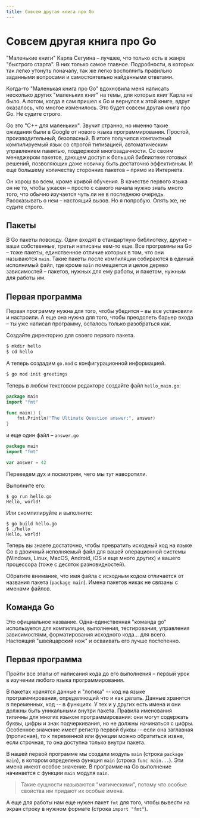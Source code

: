 ```yaml
---
title: Совсем другая книга про Go
---
```


# Совсем другая книга про Go

"Маленькие книги" Карла Сегуина – лучшее, что только есть в жанре "быстрого старта". В них только самое главное. Подробности, в которых так легко утонуть поначалу, так же легко восполнить правильно заданными вопросами и самостоятельно найденными ответами. 

Когда-то "Маленькая книга про Go" вдохновила меня написать несколько других "маленьких книг" на темы, для которых книг Карла не было. А потом, когда я сам пришел к Go и вернулся к этой книге, вдруг оказалось, что многое изменилось. Это будет совсем другая книга про Go. Не судите строго.

Go это "C++ для маленьких". Звучит странно, но именно такие ожидания были в Google от нового языка программирования. Простой, производительный, безопасный. В итоге получился компактный компилируемый язык со строгой типизацией, автоматическим управлением памятью, поддержкой многозадачности. Со своим менеджером пакетов, дающем доступ к большой библиотеке готовых решений, позволяющих даже новичку быть достаточно эффективным. И еще большему количеству сторонних пакетов – прямо из Интернета.

Он хорош во всем, кроме кривой обучения. В качестве первого языка он не то, чтобы ужасен – просто с самого начала нужно знать много того, что обычно изучается чуть ли не в последнюю очередь. Рассказывать о нем – настоящий вызов. Но я попробую. Опять же, не судите строго.

## Пакеты

В Go пакеты повсюду. Одни входят в стандартную библиотеку, другие – ваши собственные, третьи написаны кем-то еще. Все программы на Go – тоже пакеты, единственное отличие которых в том, что они называются `main`. Такие пакеты после компиляции собираются в единый исполнимый файл, где кроме `main` помещается и целое дерево зависимостей – пакетов, нужных для ему работы, и пакетом, нужным для работы им. 

## Первая программа

Первая программу нужна для того, чтобы убедится – вы все установили и настроили. А еще она нужна для того, чтобы преодолеть барьер входа – ты уже написал программу, осталось только разобраться как.



Создайте директорию для своего первого пакета.

~~~bash
$ mkdir hello
$ cd hello
~~~

А теперь создадим `go.mod` с конфигурационной информацией.

~~~bash
$ go mod init greetings
~~~

Теперь в любом текстовом редакторе создайте файл `hello_main.go`:

~~~go
package main
import "fmt"

func main() {
	fmt.Println("The Ultimate Question answer:", answer)
}
~~~

и еще один файл – `answer.go`

~~~go
package main
import "fmt"

var answer = 42
~~~

Переведем дух и посмотрим, чего мы тут наворотили.







Выполните его:

~~~
$ go run hello.go
Hello, world!
~~~

Или скомпилируйте и выполните:

~~~
$ go build hello.go
$ ./hello
Hello, world!
~~~

Теперь вы знаете достаточно, чтобы превратить исходный код на языке Go в двоичный исполняемый файл для вашей операционной системы (Windows, Linux, MacOS, Android, iOS и еще много других) и вашего процессора (тоже с десяток разновидностей). 

Обратите внимание, что имя файла с исходным кодом отличается от названия пакета (`package main`). Имена пакетов никак не связаны с именами файлов. 

## Команда Go

Это официальное название. Одна-единственная "команда go" используется для компиляции, выполнения, тестирования, управления зависимостями, форматирования исходного кода… для всего.  Настоящий "швейцарский нож" и осваивать его лучше постепенно.

## Первая программа

Пройти все этапы от написания кода до его выполнения – первый урок в изучении любого языка программирования.









В пакетах хранятся данные и "логика" -- код на языке программирования, определяющий что и как делать. Данные хранятся в переменных, код -- в функциях. У тех и у других есть имена и они должны быть уникальными внутри пакета. Правила именования типичны для многих языком программирования: они могут содержать буквы, цифры и знак подчеркивания, но не должны начинаться с цифры. Особенное значение имеет регистр первой буквы -- если она заглавная (прописная), то к переменной или функции можно обратиться извне, если строчная, то она доступна только внутри пакета. 

В нашей первой программе мы создали модуль `main` (строка `package main`), в котором определена функция `main` (строка `func main...`).  Эти имена имеют особое значение. В программе на Go выполнение начинается с функции `main` модуля `main`.

> Такие сущности называются "магическими", потому что особые свойства им придают их особые имена.

А еще для работы нам еще нужен пакет `fmt` для того, чтобы вывести на экран строку в нужном формате (строка `import "fmt"`). 

### 